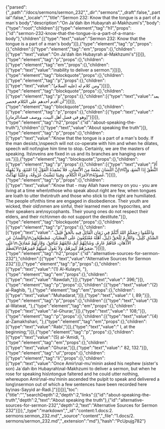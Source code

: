 {"parsed":{"_path":"/docs/sermons/sermon_232","_dir":"sermons","_draft":false,"_partial":false,"_locale":"","title":"Sermon 232:  Know that the tongue is a part of a man's body","description":"On Ja'dah ibn Hubayrah al-Makhzumi's","body":{"type":"root","children":[{"type":"element","tag":"h1","props":{"id":"sermon-232-know-that-the-tongue-is-a-part-of-a-mans-body"},"children":[{"type":"text","value":"Sermon 232:  Know that the tongue is a part of a man's body"}]},{"type":"element","tag":"p","props":{},"children":[{"type":"element","tag":"em","props":{},"children":[{"type":"text","value":"On Ja'dah ibn Hubayrah al-Makhzumi's"}]}]},{"type":"element","tag":"p","props":{},"children":[{"type":"element","tag":"em","props":{},"children":[{"type":"text","value":"inability to deliver a sermon."}]}]},{"type":"element","tag":"blockquote","props":{},"children":[{"type":"element","tag":"p","props":{},"children":[{"type":"text","value":"ومن كلام له (عليه السلام)"}]}]},{"type":"element","tag":"blockquote","props":{},"children":[{"type":"element","tag":"p","props":{},"children":[{"type":"text","value":"بعد أن أقدم أحدهم على الكلام فحصر"}]}]},{"type":"element","tag":"blockquote","props":{},"children":[{"type":"element","tag":"p","props":{},"children":[{"type":"text","value":"[وهو في فضل أهل البيت، ووصف فسادالزمان]"}]}]},{"type":"element","tag":"h2","props":{"id":"about-speaking-the-truth"},"children":[{"type":"text","value":"About speaking the truth"}]},{"type":"element","tag":"p","props":{},"children":[{"type":"text","value":"Know that the tongue is a part of a man's body. If the man desists,\nspeech will not co-operate with him and when he dilates, speech will not\ngive him time to stop. Certainly, we are the masters of speaking. Its\nveins are fixed in us and its branches are hanging over us."}]},{"type":"element","tag":"blockquote","props":{},"children":[{"type":"element","tag":"p","props":{},"children":[{"type":"text","value":"أَلاَ إِنَّ اللِّسَانَ بَضْعَةٌ مِنَ الاْنْسَانِ، فَلاَ يُسْعِدُهُ الْقَوْلُ إِذَا امْتَنَعَ، وَلاَ يُمْهِلُهُ\nالنُّطْقُ إِذَا اتَّسَعَ، وَإِنَّا لاَمَرَاءُ الْكَلاَمِ، وَفِينَا تَنَشَّبَتْ عُرُوقُهُ، وَعَلَيْنَا تَهَدَّلَتْ\nغُصوُنُهُ."}]}]},{"type":"element","tag":"p","props":{},"children":[{"type":"text","value":"Know that - may Allah have mercy on you - you are living at a time when\nthose who speak about right are few, when tongues are loath to utter the\ntruth and those who stick to the right are humiliated. The people of\nthis time are engaged in disobedience. Their youth are wicked, their old\nmen are sinful, their learned men are hypocrites, and their speakers are\nsycophants. Their young ones do not respect their elders, and their rich\nmen do not support the destitute."}]},{"type":"element","tag":"blockquote","props":{},"children":[{"type":"element","tag":"p","props":{},"children":[{"type":"text","value":"وَاعْلَمُوا رَحِمَكُمُ اللهُ أَنَّكُمْ فِي زَمَان الْقَائِلُ فِيهِ بالْحَقِّ قَلِيلٌ، وَاللِّسَانُ عَنِ\nالصِّدْقِ كَلِيلٌ، وَاللاَّزِمُ لِلْحَقَّ ذَلِيلٌ، أَهْلُهُ مُعْتَكِفُونَ عَلَى الْعِصْيَانِ، مُصْطَلِحُونَ عَلَى\nالاْدْهَانِ، فَتَاهُمْ عَارِمٌ، وَشَائِبُهُمْ آثِمٌ،عَالِمُهُمْ مُنَافِقٌ، وَقَارِئُهُمْ مُمَاذِقٌ، لايُعَظِّمُ\nصَغِيرُهُمْ كَبِيرَهُمْ، وَلاَ يَعُولُ غَنيِيُّهُمْ فَقِيرَهُمْ."}]}]},{"type":"element","tag":"h2","props":{"id":"alternative-sources-for-sermon-232"},"children":[{"type":"text","value":"Alternative Sources for Sermon 232"}]},{"type":"element","tag":"p","props":{},"children":[{"type":"text","value":"(1) Al-Kulayni, "},{"type":"element","tag":"em","props":{},"children":[{"type":"text","value":"Rawdah,"}]},{"type":"text","value":" 396;"}]},{"type":"element","tag":"p","props":{},"children":[{"type":"text","value":"(2) al-Raghib, "},{"type":"element","tag":"em","props":{},"children":[{"type":"text","value":"Muhadarat,"}]},{"type":"text","value":" I, 89;"}]},{"type":"element","tag":"p","props":{},"children":[{"type":"text","value":"(3) al-Watwat, "},{"type":"element","tag":"em","props":{},"children":[{"type":"text","value":"al-Ghurar,"}]},{"type":"text","value":" 108;"}]},{"type":"element","tag":"p","props":{},"children":[{"type":"text","value":"(4) al-Zamakhshari, "},{"type":"element","tag":"em","props":{},"children":[{"type":"text","value":"Rabi',"}]},{"type":"text","value":" I, at the beginning;"}]},{"type":"element","tag":"p","props":{},"children":[{"type":"text","value":"(5) al-'Amidi, "},{"type":"element","tag":"em","props":{},"children":[{"type":"text","value":"Ghurar,"}]},{"type":"text","value":" 82, 132."}]},{"type":"element","tag":"ul","props":{},"children":[{"type":"element","tag":"li","props":{},"children":[{"type":"text","value":"Once Amir\nal-mu'minin asked his nephew (sister's son) Ja`dah ibn Hubayrah\nal-Makhzumi to deliver a sermon, but when he rose for speaking his\ntongue faltered and he could utter nothing, whereupon Amir\nal-mu'minin ascended the pulpit to speak and delivered a long\nsermon out of which a few sentences have been recorded here by\nas-Sayyid ar-Radi.]"}]}]}],"toc":{"title":"","searchDepth":2,"depth":2,"links":[{"id":"about-speaking-the-truth","depth":2,"text":"About speaking the truth"},{"id":"alternative-sources-for-sermon-232","depth":2,"text":"Alternative Sources for Sermon 232"}]}},"_type":"markdown","_id":"content:1.docs:2. sermons:sermon_232.md","_source":"content","_file":"1.docs/2. sermons/sermon_232.md","_extension":"md"},"hash":"PcUpujg782"}
